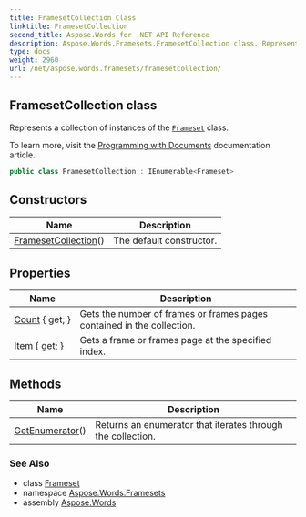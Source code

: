 ```yaml
---
title: FramesetCollection Class
linktitle: FramesetCollection
second_title: Aspose.Words for .NET API Reference
description: Aspose.Words.Framesets.FramesetCollection class. Represents a collection of instances of the Frameset class in C#.
type: docs
weight: 2960
url: /net/aspose.words.framesets/framesetcollection/
---
```

## FramesetCollection class

Represents a collection of instances of the [`Frameset`](../frameset/) class.

To learn more, visit the [Programming with Documents](https://docs.aspose.com/words/net/programming-with-documents/) documentation article.

```csharp
public class FramesetCollection : IEnumerable<Frameset>
```

## Constructors

| Name | Description |
| --- | --- |
| [FramesetCollection](framesetcollection/)() | The default constructor. |

## Properties

| Name | Description |
| --- | --- |
| [Count](../../aspose.words.framesets/framesetcollection/count/) { get; } | Gets the number of frames or frames pages contained in the collection. |
| [Item](../../aspose.words.framesets/framesetcollection/item/) { get; } | Gets a frame or frames page at the specified index. |

## Methods

| Name | Description |
| --- | --- |
| [GetEnumerator](../../aspose.words.framesets/framesetcollection/getenumerator/)() | Returns an enumerator that iterates through the collection. |

### See Also

* class [Frameset](../frameset/)
* namespace [Aspose.Words.Framesets](../../aspose.words.framesets/)
* assembly [Aspose.Words](../../)
